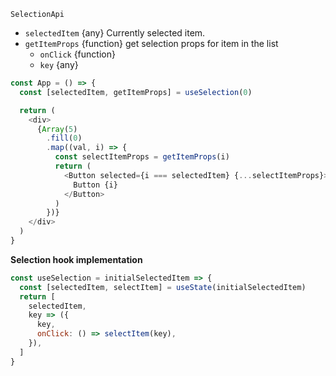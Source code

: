 `SelectionApi`

- `selectedItem` {any} Currently selected item.
- `getItemProps` {function} get selection props for item in the list
  - `onClick` {function}
  - `key` {any}

```js
const App = () => {
  const [selectedItem, getItemProps] = useSelection(0)

  return (
    <div>
      {Array(5)
        .fill(0)
        .map((val, i) => {
          const selectItemProps = getItemProps(i)
          return (
            <Button selected={i === selectedItem} {...selectItemProps}>
              Button {i}
            </Button>
          )
        })}
    </div>
  )
}
```

**Selection hook implementation**

```js
const useSelection = initialSelectedItem => {
  const [selectedItem, selectItem] = useState(initialSelectedItem)
  return [
    selectedItem,
    key => ({
      key,
      onClick: () => selectItem(key),
    }),
  ]
}
```

